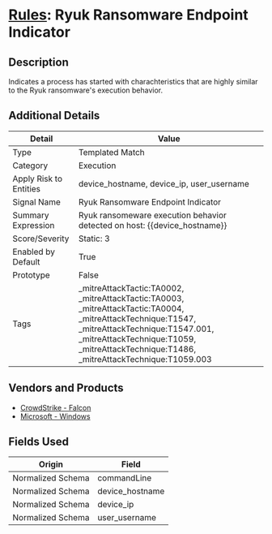 # [Rules](README.md): Ryuk Ransomware Endpoint Indicator

## Description
Indicates a process has started with charachteristics that are highly similar to the Ryuk ransomware's execution behavior.

## Additional Details
|Detail|Value|
|----|----|
|Type|Templated Match|
|Category|Execution|
|Apply Risk to Entities|device_hostname, device_ip, user_username|
|Signal Name|Ryuk Ransomware Endpoint Indicator|
|Summary Expression|Ryuk ransomeware execution behavior detected on host: {{device_hostname}}|
|Score/Severity|Static: 3|
|Enabled by Default|True|
|Prototype|False|
|Tags|_mitreAttackTactic:TA0002, _mitreAttackTactic:TA0003, _mitreAttackTactic:TA0004, _mitreAttackTechnique:T1547, _mitreAttackTechnique:T1547.001, _mitreAttackTechnique:T1059, _mitreAttackTechnique:T1486, _mitreAttackTechnique:T1059.003|
## Vendors and Products
- [CrowdStrike - Falcon](../products/840c72e0-4e47-41e7-9b93-31f55d12f07d.md)
- [Microsoft - Windows](../products/1ff7546c-cb36-4a24-87f7-89d2cecc5761.md)


## Fields Used

|Origin|Field|
|----|----|
|Normalized Schema|commandLine|
|Normalized Schema|device_hostname|
|Normalized Schema|device_ip|
|Normalized Schema|user_username|


